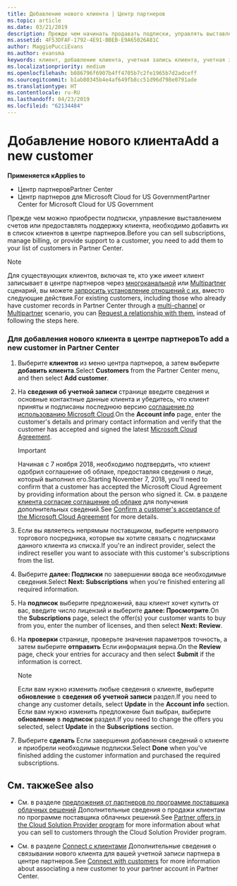 ```yaml
---
title: Добавление нового клиента | Центр партнеров
ms.topic: article
ms.date: 03/21/2019
description: Прежде чем начинать продавать подписки, управлять выставлением счетов или предоставлять поддержку, необходимо зарегистрировать клиента в Центре партнеров.
ms.assetid: 4F53DFAF-1792-4E91-BBEB-E9A65026A81C
author: MaggiePucciEvans
ms.author: evansma
keywords: клиент, добавление клиента, учетная запись клиента, учетная запись клиента в Центре партнеров, клиенты, добавление клиентов, создание учетной записи клиента
ms.localizationpriority: medium
ms.openlocfilehash: b086796f6907b4ff4705b7c2fe1965b7d2adceff
ms.sourcegitcommit: b1ab80345b4e4af649fb8cc51d96d798e0791ade
ms.translationtype: HT
ms.contentlocale: ru-RU
ms.lasthandoff: 04/23/2019
ms.locfileid: "62134484"
---
```

# <a name="add-a-new-customer"></a><span data-ttu-id="e9354-104">Добавление нового клиента</span><span class="sxs-lookup"><span data-stu-id="e9354-104">Add a new customer</span></span>

<span data-ttu-id="e9354-105">**Применяется к**</span><span class="sxs-lookup"><span data-stu-id="e9354-105">**Applies to**</span></span>

-  <span data-ttu-id="e9354-106">Центр партнеров</span><span class="sxs-lookup"><span data-stu-id="e9354-106">Partner Center</span></span>
-  <span data-ttu-id="e9354-107">Центр партнеров для Microsoft Cloud for US Government</span><span class="sxs-lookup"><span data-stu-id="e9354-107">Partner Center for Microsoft Cloud for US Government</span></span>

<span data-ttu-id="e9354-108">Прежде чем можно приобрести подписки, управление выставлением счетов или предоставлять поддержку клиента, необходимо добавить их в список клиентов в центре партнеров.</span><span class="sxs-lookup"><span data-stu-id="e9354-108">Before you can sell subscriptions, manage billing, or provide support to a customer, you need to add them to your list of customers in Partner  Center.</span></span>

>[!NOTE]
><span data-ttu-id="e9354-109">Для существующих клиентов, включая те, кто уже имеет клиент записывает в центре партнеров через [многоканальной](multichannel.md) или [Multipartner](multipartner.md) сценарий, вы можете [запросить установление отношений с их](request-a-relationship-with-a-customer.md), вместо следующие действия.</span><span class="sxs-lookup"><span data-stu-id="e9354-109">For existing customers, including those who already have customer records in Partner Center through a [multi-channel](multichannel.md) or [Multipartner](multipartner.md) scenario, you can [Request a relationship with them](request-a-relationship-with-a-customer.md), instead of following the steps here.</span></span>

### <a name="to-add-a-new-customer-in-partner-center"></a><span data-ttu-id="e9354-110">Для добавления нового клиента в центре партнеров</span><span class="sxs-lookup"><span data-stu-id="e9354-110">To add a new customer in Partner Center</span></span>

1. <span data-ttu-id="e9354-111">Выберите **клиентов** из меню центра партнеров, а затем выберите **добавить клиента**.</span><span class="sxs-lookup"><span data-stu-id="e9354-111">Select **Customers** from the Partner Center menu, and then select **Add customer**.</span></span>

2. <span data-ttu-id="e9354-112">На **сведения об учетной записи** странице введите сведения и основные контактные данные клиента и убедитесь, что клиент приняты и подписаны последнюю версию [соглашение по использованию Microsoft Cloud](agreements.md).</span><span class="sxs-lookup"><span data-stu-id="e9354-112">On the **Account info** page, enter the customer's details and primary contact information and verify that the customer has accepted and signed the latest [Microsoft Cloud Agreement](agreements.md).</span></span>

    >[!IMPORTANT]
      > <span data-ttu-id="e9354-113">Начиная с 7 ноября 2018, необходимо подтвердить, что клиент одобрил соглашение об облаке, предоставляя сведения о лице, который выполнил его.</span><span class="sxs-lookup"><span data-stu-id="e9354-113">Starting November 7, 2018, you'll need to confirm that a customer has accepted the Microsoft Cloud Agreement by providing information about the person who signed it.</span></span> <span data-ttu-id="e9354-114">См. в разделе [клиента согласие соглашение об облаке](confirm-consent.md) для получения дополнительных сведений.</span><span class="sxs-lookup"><span data-stu-id="e9354-114">See [Confirm a customer's acceptance of the Microsoft Cloud Agreement](confirm-consent.md) for more details.</span></span>

3. <span data-ttu-id="e9354-115">Если вы являетесь непрямым поставщиком, выберите непрямого торгового посредника, которые вы хотите связать с подписками данного клиента из списка.</span><span class="sxs-lookup"><span data-stu-id="e9354-115">If you're an indirect provider, select the indirect reseller you want to associate with this customer's subscriptions from the list.</span></span>

4. <span data-ttu-id="e9354-116">Выберите **далее: Подписки** по завершении ввода все необходимые сведения.</span><span class="sxs-lookup"><span data-stu-id="e9354-116">Select **Next: Subscriptions** when you're finished entering all required information.</span></span>

5. <span data-ttu-id="e9354-117">На **подписок** выберите предложений, ваш клиент хочет купить от вас, введите число лицензий и выберите **далее: Просмотрите**.</span><span class="sxs-lookup"><span data-stu-id="e9354-117">On the **Subscriptions** page, select the offer(s) your customer wants to buy from you, enter the number of licenses, and then select **Next: Review**.</span></span>

6. <span data-ttu-id="e9354-118">На **проверки** странице, проверьте значения параметров точность, а затем выберите **отправить** Если информация верна.</span><span class="sxs-lookup"><span data-stu-id="e9354-118">On the **Review** page, check your entries for accuracy and then select **Submit** if the information is correct.</span></span>

    >[!NOTE]
    ><span data-ttu-id="e9354-119">Если вам нужно изменить любые сведения о клиенте, выберите **обновление** в **сведения об учетной записи** раздел.</span><span class="sxs-lookup"><span data-stu-id="e9354-119">If you need to change any customer details, select **Update** in the **Account info** section.</span></span> <span data-ttu-id="e9354-120">Если вам нужно изменить предложение был выбран, выберите **обновление** в **подписок** раздел.</span><span class="sxs-lookup"><span data-stu-id="e9354-120">If you need to change the offers you selected, select **Update** in the **Subscriptions** section.</span></span>

7. <span data-ttu-id="e9354-121">Выберите **сделать** Если завершения добавления сведений о клиенте и приобрели необходимые подписки.</span><span class="sxs-lookup"><span data-stu-id="e9354-121">Select **Done** when you've finished adding the customer information and purchased the required subscriptions.</span></span>

## <a name="see-also"></a><span data-ttu-id="e9354-122">См. также</span><span class="sxs-lookup"><span data-stu-id="e9354-122">See also</span></span>

- <span data-ttu-id="e9354-123">См. в разделе [предложения от партнеров по программе поставщика облачных решений](csp-offers.md) Дополнительные сведения о продажи клиентам по программе поставщика облачных решений.</span><span class="sxs-lookup"><span data-stu-id="e9354-123">See [Partner offers in the Cloud Solution Provider program](csp-offers.md) for more information about what you can sell to customers through the Cloud Solution Provider program.</span></span>

- <span data-ttu-id="e9354-124">См. в разделе [Connect с клиентами](customer-accounts.md) Дополнительные сведения о связывании нового клиента для вашей учетной записи партнера в центре партнеров.</span><span class="sxs-lookup"><span data-stu-id="e9354-124">See [Connect with customers](customer-accounts.md) for more information about associating a new customer to your partner account in Partner Center.</span></span>